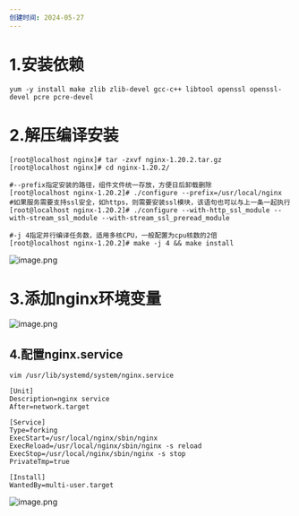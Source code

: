 ```yaml
---
创建时间: 2024-05-27
---
```

# 1.安装依赖
`yum -y install make zlib zlib-devel gcc-c++ libtool openssl openssl-devel pcre pcre-devel`

# 2.解压编译安装
```shell
[root@localhost nginx]# tar -zxvf nginx-1.20.2.tar.gz 
[root@localhost nginx]# cd nginx-1.20.2/

#--prefix指定安装的路径，组件文件统一存放，方便日后卸载删除
[root@localhost nginx-1.20.2]# ./configure --prefix=/usr/local/nginx
#如果服务需要支持ssl安全，如https，则需要安装ssl模块，该语句也可以与上一条一起执行
[root@localhost nginx-1.20.2]# ./configure --with-http_ssl_module --with-stream_ssl_module --with-stream_ssl_preread_module

#-j 4指定并行编译任务数，适用多核CPU，一般配置为cpu核数的2倍
[root@localhost nginx-1.20.2]# make -j 4 && make install
```
![image.png](https://saveattachment.oss-cn-shanghai.aliyuncs.com/saveImages/202405271407470.png)
# 3.添加nginx环境变量
![image.png](https://saveattachment.oss-cn-shanghai.aliyuncs.com/saveImages/202405271407689.png)
## 4.配置nginx.service
`vim /usr/lib/systemd/system/nginx.service`
```shell
[Unit]
Description=nginx service
After=network.target

[Service]
Type=forking
ExecStart=/usr/local/nginx/sbin/nginx
ExecReload=/usr/local/nginx/sbin/nginx -s reload
ExecStop=/usr/local/nginx/sbin/nginx -s stop
PrivateTmp=true

[Install]
WantedBy=multi-user.target
```
![image.png](https://saveattachment.oss-cn-shanghai.aliyuncs.com/saveImages/202405271407792.png)
